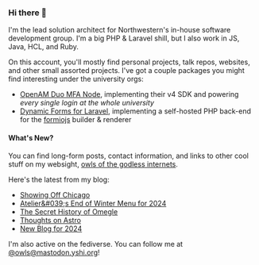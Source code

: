 ### Hi there 👋
I'm the lead solution architect for Northwestern's in-house software development group. I'm a big PHP & Laravel shill, but I also work in JS, Java, HCL, and Ruby.

On this account, you'll mostly find personal projects, talk repos, websites, and other small assorted projects. I've got a couple packages you might find interesting under the university orgs:

- [OpenAM Duo MFA Node](https://github.com/NUIT-ISO/duo-universal-prompt-auth-node), implementing their v4 SDK and powering *every single login at the whole university*
- [Dynamic Forms for Laravel](https://github.com/NIT-Administrative-Systems/dynamic-forms), implementing a self-hosted PHP back-end for the [formiojs](https://github.com/formio/formio.js/) builder & renderer

#### What's New?
You can find long-form posts, contact information, and links to other cool stuff on my websight, [owls of the godless internets](https://godless-internets.org).

Here's the latest from my blog:

<!-- BLOG-POST-LIST:START -->
- [Showing Off Chicago](https://godless-internets.org/2024/05/07/showing-off-chicago)
- [Atelier&amp;#039;s End of Winter Menu for 2024](https://godless-internets.org/2024/03/08/ateliers-end-of-winter-menu-for-2024)
- [The Secret History of Omegle](https://godless-internets.org/2024/03/03/the-secret-history-of-omegle)
- [Thoughts on Astro](https://godless-internets.org/2024/02/23/thoughts-on-astro)
- [New Blog for 2024](https://godless-internets.org/2024/02/19/new-blog-for-2024)
<!-- BLOG-POST-LIST:END -->

I'm also active on the fediverse. You can follow me at [@owls@mastodon.yshi.org](https://mastodon.yshi.org/@owls)!
